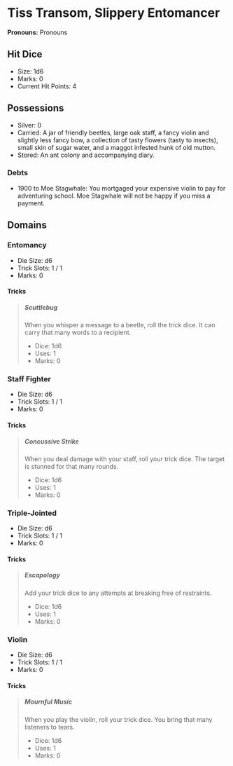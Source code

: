# Tiss Transom, Slippery Entomancer

**Pronouns:** Pronouns

## Hit Dice

- Size: 1d6
- Marks: 0
- Current Hit Points: 4

## Possessions

- Silver: 0
- Carried: A jar of friendly beetles, large oak staff, a fancy violin and slightly less fancy bow, a collection of tasty flowers (tasty to insects), small skin of sugar water, and a maggot infested hunk of old mutton.
- Stored: An ant colony and accompanying diary.

### Debts

- 1900 to Moe Stagwhale: You mortgaged your expensive violin to pay for adventuring school. Moe Stagwhale will not be happy if you miss a payment.&nbsp;

## Domains

### Entomancy

- Die Size: d6
- Trick Slots: 1 / 1
- Marks: 0

#### Tricks

> ##### Scuttlebug
>
> When you whisper a message to a beetle, roll the trick dice. It can carry that many words to a recipient.
>
> - Dice: 1d6
> - Uses: 1
> - Marks: 0

### Staff Fighter

- Die Size: d6
- Trick Slots: 1 / 1
- Marks: 0

#### Tricks

> ##### Concussive Strike
>
> When you deal damage with your staff, roll your trick dice. The target is stunned for that many rounds.
>
> - Dice: 1d6
> - Uses: 1
> - Marks: 0

### Triple-Jointed

- Die Size: d6
- Trick Slots: 1 / 1
- Marks: 0

#### Tricks

> ##### Escapology
>
> Add your trick dice to any attempts at breaking free of restraints.
>
> - Dice: 1d6
> - Uses: 1
> - Marks: 0

### Violin

- Die Size: d6
- Trick Slots: 1 / 1
- Marks: 0

#### Tricks

> ##### Mournful Music
>
> When you play the violin, roll your trick dice. You bring that many listeners to tears.
>
> - Dice: 1d6
> - Uses: 1
> - Marks: 0

